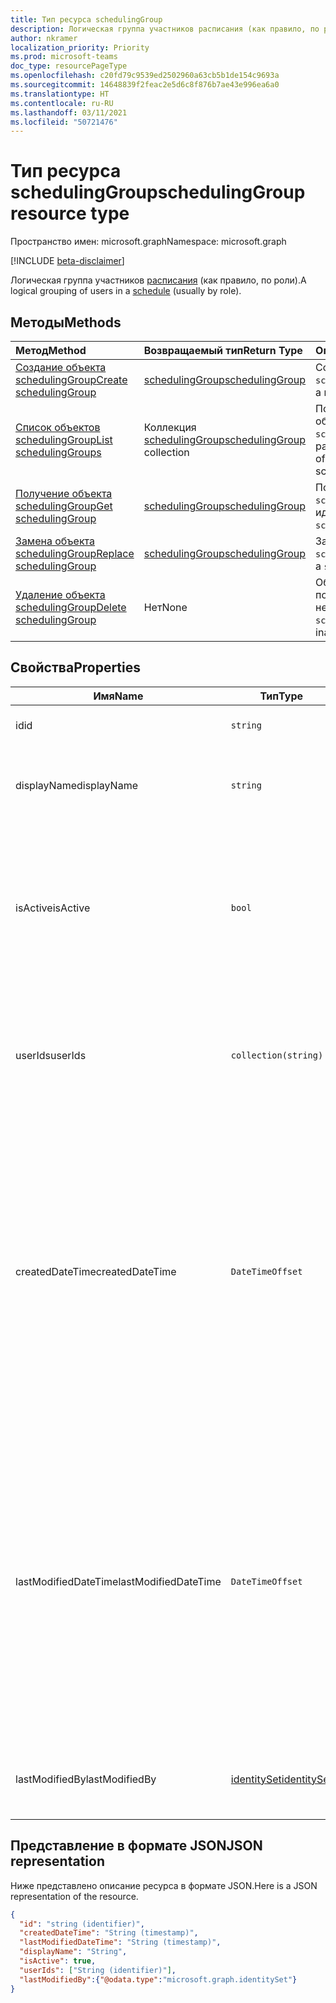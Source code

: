 ```yaml
---
title: Тип ресурса schedulingGroup
description: Логическая группа участников расписания (как правило, по роли).
author: nkramer
localization_priority: Priority
ms.prod: microsoft-teams
doc_type: resourcePageType
ms.openlocfilehash: c20fd79c9539ed2502960a63cb5b1de154c9693a
ms.sourcegitcommit: 14648839f2feac2e5d6c8f876b7ae43e996ea6a0
ms.translationtype: HT
ms.contentlocale: ru-RU
ms.lasthandoff: 03/11/2021
ms.locfileid: "50721476"
---
```

# <a name="schedulinggroup-resource-type"></a><span data-ttu-id="9419f-103">Тип ресурса schedulingGroup</span><span class="sxs-lookup"><span data-stu-id="9419f-103">schedulingGroup resource type</span></span>

<span data-ttu-id="9419f-104">Пространство имен: microsoft.graph</span><span class="sxs-lookup"><span data-stu-id="9419f-104">Namespace: microsoft.graph</span></span>

[!INCLUDE [beta-disclaimer](../../includes/beta-disclaimer.md)]

<span data-ttu-id="9419f-105">Логическая группа участников [расписания](schedule.md) (как правило, по роли).</span><span class="sxs-lookup"><span data-stu-id="9419f-105">A logical grouping of users in a [schedule](schedule.md) (usually by role).</span></span> 

## <a name="methods"></a><span data-ttu-id="9419f-106">Методы</span><span class="sxs-lookup"><span data-stu-id="9419f-106">Methods</span></span>

| <span data-ttu-id="9419f-107">Метод</span><span class="sxs-lookup"><span data-stu-id="9419f-107">Method</span></span>       | <span data-ttu-id="9419f-108">Возвращаемый тип</span><span class="sxs-lookup"><span data-stu-id="9419f-108">Return Type</span></span>  |<span data-ttu-id="9419f-109">Описание</span><span class="sxs-lookup"><span data-stu-id="9419f-109">Description</span></span>|
|:---------------|:--------|:----------|
|[<span data-ttu-id="9419f-110">Создание объекта schedulingGroup</span><span class="sxs-lookup"><span data-stu-id="9419f-110">Create schedulingGroup</span></span>](../api/schedule-post-schedulinggroups.md) | [<span data-ttu-id="9419f-111">schedulingGroup</span><span class="sxs-lookup"><span data-stu-id="9419f-111">schedulingGroup</span></span>](schedulinggroup.md) | <span data-ttu-id="9419f-112">Создание объекта `schedulingGroup`.</span><span class="sxs-lookup"><span data-stu-id="9419f-112">Create a new `schedulingGroup`.</span></span>|
|[<span data-ttu-id="9419f-113">Список объектов schedulingGroup</span><span class="sxs-lookup"><span data-stu-id="9419f-113">List schedulingGroups</span></span>](../api/schedule-list-schedulinggroups.md) | <span data-ttu-id="9419f-114">Коллекция [schedulingGroup](schedulinggroup.md)</span><span class="sxs-lookup"><span data-stu-id="9419f-114">[schedulingGroup](schedulinggroup.md) collection</span></span> | <span data-ttu-id="9419f-115">Получение списка объектов `schedulingGroups` в расписании.</span><span class="sxs-lookup"><span data-stu-id="9419f-115">Get the list of `schedulingGroups` in a schedule.</span></span>|
|[<span data-ttu-id="9419f-116">Получение объекта schedulingGroup</span><span class="sxs-lookup"><span data-stu-id="9419f-116">Get schedulingGroup</span></span>](../api/schedulinggroup-get.md) | [<span data-ttu-id="9419f-117">schedulingGroup</span><span class="sxs-lookup"><span data-stu-id="9419f-117">schedulingGroup</span></span>](schedulinggroup.md) | <span data-ttu-id="9419f-118">Получение `schedulingGroup` по идентификатору.</span><span class="sxs-lookup"><span data-stu-id="9419f-118">Get a `schedulingGroup` by ID.</span></span>|
|[<span data-ttu-id="9419f-119">Замена объекта schedulingGroup</span><span class="sxs-lookup"><span data-stu-id="9419f-119">Replace schedulingGroup</span></span>](../api/schedulinggroup-put.md) | [<span data-ttu-id="9419f-120">schedulingGroup</span><span class="sxs-lookup"><span data-stu-id="9419f-120">schedulingGroup</span></span>](schedulinggroup.md) | <span data-ttu-id="9419f-121">Замена объекта `schedulingGroup`.</span><span class="sxs-lookup"><span data-stu-id="9419f-121">Replace a `schedulingGroup`.</span></span>|
|[<span data-ttu-id="9419f-122">Удаление объекта schedulingGroup</span><span class="sxs-lookup"><span data-stu-id="9419f-122">Delete schedulingGroup</span></span>](../api/schedulinggroup-delete.md) | <span data-ttu-id="9419f-123">Нет</span><span class="sxs-lookup"><span data-stu-id="9419f-123">None</span></span> | <span data-ttu-id="9419f-124">Объект `schedulingGroup` помечается как неактивный.</span><span class="sxs-lookup"><span data-stu-id="9419f-124">Mark `schedulingGroup` as inactive.</span></span>|

## <a name="properties"></a><span data-ttu-id="9419f-125">Свойства</span><span class="sxs-lookup"><span data-stu-id="9419f-125">Properties</span></span>
|<span data-ttu-id="9419f-126">Имя</span><span class="sxs-lookup"><span data-stu-id="9419f-126">Name</span></span>          |<span data-ttu-id="9419f-127">Тип</span><span class="sxs-lookup"><span data-stu-id="9419f-127">Type</span></span>           |<span data-ttu-id="9419f-128">Описание</span><span class="sxs-lookup"><span data-stu-id="9419f-128">Description</span></span>                                                                                 |
|--------------|---------------|--------------------------------------------------------------------------------------------|
| <span data-ttu-id="9419f-129">id</span><span class="sxs-lookup"><span data-stu-id="9419f-129">id</span></span>            | `string`      |<span data-ttu-id="9419f-130">Идентификатор объекта `schedulingGroup`.</span><span class="sxs-lookup"><span data-stu-id="9419f-130">ID of the `schedulingGroup`.</span></span>|
| <span data-ttu-id="9419f-131">displayName</span><span class="sxs-lookup"><span data-stu-id="9419f-131">displayName</span></span>   | `string`      | <span data-ttu-id="9419f-132">Отображаемое имя объекта `schedulingGroup`.</span><span class="sxs-lookup"><span data-stu-id="9419f-132">The display name for the `schedulingGroup`.</span></span> <span data-ttu-id="9419f-133">Обязательный.</span><span class="sxs-lookup"><span data-stu-id="9419f-133">Required.</span></span> |
| <span data-ttu-id="9419f-134">isActive</span><span class="sxs-lookup"><span data-stu-id="9419f-134">isActive</span></span>          |`bool`      | <span data-ttu-id="9419f-135">Указывает, можно ли использовать объект `schedulingGroup` при создании новых сущностей или обновлении существующих.</span><span class="sxs-lookup"><span data-stu-id="9419f-135">Indicates whether the `schedulingGroup` can be used when creating new entities or updating existing ones.</span></span> <span data-ttu-id="9419f-136">Обязательный.</span><span class="sxs-lookup"><span data-stu-id="9419f-136">Required.</span></span> |
| <span data-ttu-id="9419f-137">userIds</span><span class="sxs-lookup"><span data-stu-id="9419f-137">userIds</span></span>       | `collection(string)`    |  <span data-ttu-id="9419f-138">Список идентификаторов пользователей, являющихся участниками группы `schedulingGroup`.</span><span class="sxs-lookup"><span data-stu-id="9419f-138">The list of user IDs that are a member of the `schedulingGroup`.</span></span> <span data-ttu-id="9419f-139">Обязательный.</span><span class="sxs-lookup"><span data-stu-id="9419f-139">Required.</span></span> |
| <span data-ttu-id="9419f-140">createdDateTime</span><span class="sxs-lookup"><span data-stu-id="9419f-140">createdDateTime</span></span>       |`DateTimeOffset`        |<span data-ttu-id="9419f-141">Метка времени создания объекта `schedulingGroup`.</span><span class="sxs-lookup"><span data-stu-id="9419f-141">The time stamp in which this `schedulingGroup` was first created.</span></span> <span data-ttu-id="9419f-142">Тип Timestamp представляет сведения о времени и дате с использованием формата ISO 8601 (всегда применяется формат UTC).</span><span class="sxs-lookup"><span data-stu-id="9419f-142">The Timestamp type represents date and time information using ISO 8601 format and is always in UTC time.</span></span> <span data-ttu-id="9419f-143">Например, значение полуночи 1 января 2014 г. в формате UTC: `2014-01-01T00:00:00Z`.</span><span class="sxs-lookup"><span data-stu-id="9419f-143">For example, midnight UTC on Jan 1, 2014 is `2014-01-01T00:00:00Z`.</span></span> |
| <span data-ttu-id="9419f-144">lastModifiedDateTime</span><span class="sxs-lookup"><span data-stu-id="9419f-144">lastModifiedDateTime</span></span>      |`DateTimeOffset`        |<span data-ttu-id="9419f-145">Метка времени последнего обновления объекта `schedulingGroup`.</span><span class="sxs-lookup"><span data-stu-id="9419f-145">The time stamp in which this `schedulingGroup` was last updated.</span></span> <span data-ttu-id="9419f-146">Тип Timestamp представляет сведения о времени и дате с использованием формата ISO 8601 (всегда применяется формат UTC).</span><span class="sxs-lookup"><span data-stu-id="9419f-146">The Timestamp type represents date and time information using ISO 8601 format and is always in UTC time.</span></span> <span data-ttu-id="9419f-147">Например, значение полуночи 1 января 2014 г. в формате UTC: `2014-01-01T00:00:00Z`.</span><span class="sxs-lookup"><span data-stu-id="9419f-147">For example, midnight UTC on Jan 1, 2014 is `2014-01-01T00:00:00Z`.</span></span> |
| <span data-ttu-id="9419f-148">lastModifiedBy</span><span class="sxs-lookup"><span data-stu-id="9419f-148">lastModifiedBy</span></span>        | [<span data-ttu-id="9419f-149">identitySet</span><span class="sxs-lookup"><span data-stu-id="9419f-149">identitySet</span></span>](identityset.md) |<span data-ttu-id="9419f-150">Учетная запись, которая последней обновила этот объект `schedulingGroup`.</span><span class="sxs-lookup"><span data-stu-id="9419f-150">The identity that last updated this `schedulingGroup`.</span></span>|

## <a name="json-representation"></a><span data-ttu-id="9419f-151">Представление в формате JSON</span><span class="sxs-lookup"><span data-stu-id="9419f-151">JSON representation</span></span>

<span data-ttu-id="9419f-152">Ниже представлено описание ресурса в формате JSON.</span><span class="sxs-lookup"><span data-stu-id="9419f-152">Here is a JSON representation of the resource.</span></span>

<!-- {
  "blockType": "resource",
  "keyProperty": "id",
  "@odata.type": "microsoft.graph.schedulingGroup",
  "baseType": "microsoft.graph.changeTrackedEntity"
}-->

```json
{
  "id": "string (identifier)",
  "createdDateTime": "String (timestamp)",
  "lastModifiedDateTime": "String (timestamp)",
  "displayName": "String",
  "isActive": true,
  "userIds": ["String (identifier)"],
  "lastModifiedBy":{"@odata.type":"microsoft.graph.identitySet"}
}
```


<!-- uuid: 8fcb5dbc-d5aa-4681-8e31-b001d5168d79
2015-10-25 14:57:30 UTC -->
<!--
{
  "type": "#page.annotation",
  "description": "schedulingGroup resource",
  "keywords": "",
  "section": "documentation",
  "tocPath": "",
  "suppressions": []
}
-->


